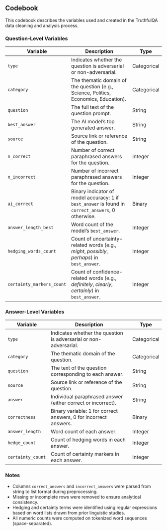 ## Codebook

This codebook describes the variables used and created in the TruthfulQA data cleaning and analysis process.

### Question-Level Variables

| Variable | Description | Type |
|-----------|--------------|------|
| `type` | Indicates whether the question is adversarial or non-adversarial. | Categorical |
| `category` | The thematic domain of the question (e.g., Science, Politics, Economics, Education). | Categorical |
| `question` | The full text of the question prompt. | String |
| `best_answer` | The AI model’s top generated answer. | String |
| `source` | Source link or reference of the question. | String |
| `n_correct` | Number of correct paraphrased answers for the question. | Integer |
| `n_incorrect` | Number of incorrect paraphrased answers for the question. | Integer |
| `ai_correct` | Binary indicator of model accuracy: 1 if `best_answer` is found in `correct_answers`, 0 otherwise. | Binary |
| `answer_length_best` | Word count of the model’s `best_answer`. | Integer |
| `hedging_words_count` | Count of uncertainty-related words (e.g., *might*, *possibly*, *perhaps*) in `best_answer`. | Integer |
| `certainty_markers_count` | Count of confidence-related words (e.g., *definitely*, *clearly*, *certainly*) in `best_answer`. | Integer |

### Answer-Level Variables

| Variable | Description | Type |
|-----------|--------------|------|
| `type` | Indicates whether the question is adversarial or non-adversarial. | Categorical |
| `category` | The thematic domain of the question. | Categorical |
| `question` | The text of the question corresponding to each answer. | String |
| `source` | Source link or reference of the question. | String |
| `answer` | Individual paraphrased answer (either correct or incorrect). | String |
| `correctness` | Binary variable: 1 for correct answers, 0 for incorrect answers. | Binary |
| `answer_length` | Word count of each answer. | Integer |
| `hedge_count` | Count of hedging words in each answer. | Integer |
| `certainty_count` | Count of certainty markers in each answer. | Integer |

### Notes
- Columns `correct_answers` and `incorrect_answers` were parsed from string to list format during preprocessing.  
- Missing or incomplete rows were removed to ensure analytical consistency.  
- Hedging and certainty terms were identified using regular expressions based on word lists drawn from prior linguistic studies.  
- All numeric counts were computed on tokenized word sequences (space-separated).  
